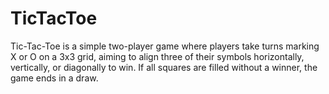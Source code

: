 # TicTacToe
Tic-Tac-Toe is a simple two-player game where players take turns marking X or O on a 3x3 grid, aiming to align three of their symbols horizontally, vertically, or diagonally to win. If all squares are filled without a winner, the game ends in a draw.
